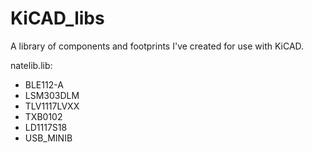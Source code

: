 KiCAD_libs
==========

A library of components and footprints I've created for use with KiCAD.


natelib.lib:
+ BLE112-A
+ LSM303DLM
+ TLV1117LVXX
+ TXB0102
+ LD1117S18
+ USB_MINIB

